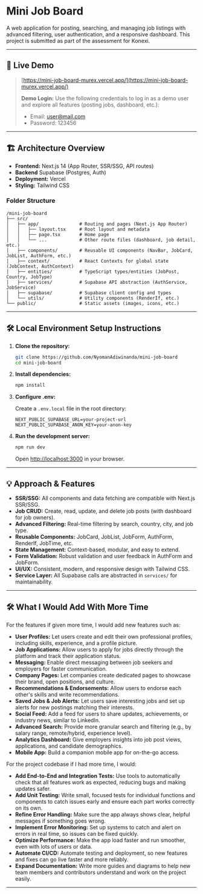 # Mini Job Board

A web application for posting, searching, and managing job listings with advanced filtering, user authentication, and a responsive dashboard. This project is submitted as part of the assessment for Konexi.

---

## 🚀 Live Demo

> [https://mini-job-board-murex.vercel.app/](https://mini-job-board-murex.vercel.app/)
>
> **Demo Login:**
> Use the following credentials to log in as a demo user and explore all features (posting jobs, dashboard, etc.):
>
> - Email: user@mail.com
> - Password: 123456

---

## 🏗️ Architecture Overview

- **Frontend:** Next.js 14 (App Router, SSR/SSG, API routes)
- **Backend** Supabase (Postgres, Auth)
- **Deployment:** Vercel
- **Styling:** Tailwind CSS

### Folder Structure

```
/mini-job-board
├── src/
│   ├── app/               # Routing and pages (Next.js App Router)
│   │   ├── layout.tsx     # Root layout and metadata
│   │   ├── page.tsx       # Home page
│   │   └── ...            # Other route files (dashboard, job detail, etc.)
│   ├── components/        # Reusable UI components (NavBar, JobCard, JobList, AuthForm, etc.)
│   ├── context/           # React Contexts for global state (JobContext, AuthContext)
│   ├── entities/          # TypeScript types/entities (JobPost, Country, JobType)
│   ├── services/          # Supabase API abstraction (AuthService, JobService)
│   ├── supabase/          # Supabase client config and types
│   └── utils/             # Utility components (RenderIf, etc.)
└── public/                # Static assets (images, icons, etc.)
```

---

## 🛠️ Local Environment Setup Instructions

1. **Clone the repository:**

   ```bash
   git clone https://github.com/NyomanAdiwinanda/mini-job-board
   cd mini-job-board
   ```

2. **Install dependencies:**

   ```bash
   npm install
   ```

3. **Configure .env:**

   Create a `.env.local` file in the root directory:

   ```
   NEXT_PUBLIC_SUPABASE_URL=your-project-url
   NEXT_PUBLIC_SUPABASE_ANON_KEY=your-anon-key
   ```

4. **Run the development server:**
   ```bash
   npm run dev
   ```
   Open [http://localhost:3000](http://localhost:3000) in your browser.

---

## 💡 Approach & Features

- **SSR/SSG:** All components and data fetching are compatible with Next.js SSR/SSG.
- **Job CRUD:** Create, read, update, and delete job posts (with dashboard for job owners).
- **Advanced Filtering:** Real-time filtering by search, country, city, and job type.
- **Reusable Components:** JobCard, JobList, JobForm, AuthForm, RenderIf, JobTime, etc.
- **State Management:** Context-based, modular, and easy to extend.
- **Form Validation:** Robust validation and user feedback in AuthForm and JobForm.
- **UI/UX:** Consistent, modern, and responsive design with Tailwind CSS.
- **Service Layer:** All Supabase calls are abstracted in `services/` for maintainability.

---

## 🛠️ What I Would Add With More Time

For the features if given more time, I would add new features such as:

- **User Profiles:** Let users create and edit their own professional profiles, including skills, experience, and a profile picture.
- **Job Applications:** Allow users to apply for jobs directly through the platform and track their application status.
- **Messaging:** Enable direct messaging between job seekers and employers for faster communication.
- **Company Pages:** Let companies create dedicated pages to showcase their brand, open positions, and culture.
- **Recommendations & Endorsements:** Allow users to endorse each other's skills and write recommendations.
- **Saved Jobs & Job Alerts:** Let users save interesting jobs and set up alerts for new postings matching their interests.
- **Social Feed:** Add a feed for users to share updates, achievements, or industry news, similar to LinkedIn.
- **Advanced Search:** Provide more granular search and filtering (e.g., by salary range, remote/hybrid, experience level).
- **Analytics Dashboard:** Give employers insights into job post views, applications, and candidate demographics.
- **Mobile App:** Build a companion mobile app for on-the-go access.

For the project codebase if I had more time, I would:

- **Add End-to-End and Integration Tests:** Use tools to automatically check that all features work as expected, reducing bugs and making updates safer.
- **Add Unit Testing:** Write small, focused tests for individual functions and components to catch issues early and ensure each part works correctly on its own.
- **Refine Error Handling:** Make sure the app always shows clear, helpful messages if something goes wrong.
- **Implement Error Monitoring:** Set up systems to catch and alert on errors in real time, so issues can be fixed quickly.
- **Optimize Performance:** Make the app load faster and run smoother, even with lots of users or data.
- **Automate CI/CD:** Automate testing and deployment, so new features and fixes can go live faster and more reliably.
- **Expand Documentation:** Write more guides and diagrams to help new team members and contributors understand and work on the project easily.

---
